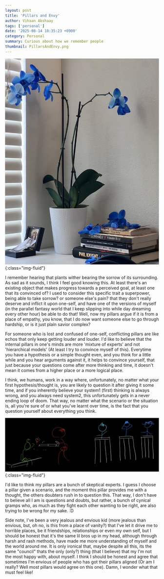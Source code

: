 ```yaml
---
layout: post
title: 'Pillars and Envy'
author: Vihaan Akshaay
tags: ['personal']
date: '2025-08-14 10:35:23 +0900'
category: Personal
summary: Curious about how we remember people
thumbnail: PillarsAndEnvy.png
---
```


![](/assets/img/posts/PillarsAndEnvy.jpg){:class="img-fluid"}

I remember hearing that plants wither bearing the sorrow of its surrounding.
As sad as it sounds, I think I feel good knowing this. At least there's an existing object that makes progress towards a perceived goal, at least one that its convinced of?
I used to consider this specific trait a superpower, being able to take sorrow? or someone else's pain? that they don't really deserve and inflict it upon one-self, and have one of the versions of 
myself (in the parallel fantasy world that I keep slipping into while day dreaming every other hour) be able to do that! Well, now my pillars argue if it is from a place of empathy, you know, that I do now want someone else to go through hardship, or is it just plain savior complex?

For someone who is lost and confused of one-self, conflicting pillars are like echos that only keep getting louder and louder. I'd like to believe that the internal pillars in one's minds are more 'mixture of experts' and not 'hierarchical models' (At least I try to convince myself of this). Everytime you have a hypothesis or a simple thought even, and you think for a little while and you hear arguments against it, it helps to convince yourself, that just because your questions come after more thinking and time, it doesn't mean it comes from a higher place or a more logical place. 

I think, we humans, work in a way where, unfortunately, no matter what your first hypothesis/thought is, you are likely to question it after giving it some time, and if you inherently believe your system1 (first) thinking is always wrong, and you always need system2, this unfortunately gets in a never ending loop of doom. That way, no matter what the scenario or the situation is, all you're sure of or what you've learnt over time, is the fact that you question yourself about everything you think.

![](/assets/img/posts/PillarSystems.png){:class="img-fluid"}

I'd like to think my pillars are a bunch of skeptical experts. I guess I choose a pillar given a scenario, and the moment this pillar provides me with a thought, the others doubters rush in to question this. That way, I don't have to believe all I am is questions and doubts, but rather, a bunch of cynical gramps who, as much as they fight each other wanting to be right, are also trying to be wrong for my sake. :D

Side note, I've been a very jealous and envious kid (more jealous than envious, but, oh no, is this from a place of vanity?) that I've let it drive me to horrible places, be it friendships, relationships or even my own self, but I should be honest that it's the same lil bros up in my head, although through harsh and rash methods, have made me more understanding of myself and the world around me. It is only ironical that, maybe despite all this, its the same "council" thats the only (only?) thing (that I believe) that my I'm not the most happy with, about myself. I think I should be honest and agree that sometimes I'm envious of people who has got their pillars aligned (Or am I really? Well most pillars would agree on this one). Damn, I wonder what that must feel like!
